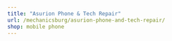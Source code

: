 ```yaml
---
title: "Asurion Phone & Tech Repair"
url: /mechanicsburg/asurion-phone-and-tech-repair/
shop: mobile phone
---
```


